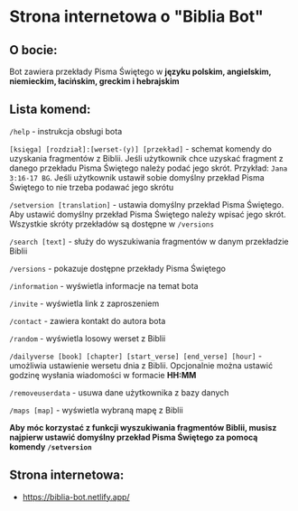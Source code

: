 # Strona internetowa o "Biblia Bot"

## O bocie: 

Bot zawiera przekłady Pisma Świętego w **języku polskim, angielskim, niemieckim, łacińskim, greckim i hebrajskim**

## **Lista komend:**

`/help` - instrukcja obsługi bota

`[księga] [rozdział]:[werset-(y)] [przekład]` - schemat komendy do uzyskania fragmentów z Biblii. Jeśli użytkownik chce uzyskać fragment z danego przekładu Pisma Świętego należy podać jego skrót. Przykład: `Jana 3:16-17 BG`. Jeśli użytkownik ustawił sobie domyślny przekład Pisma Świętego to nie trzeba podawać jego skrótu

`/setversion [translation]` - ustawia domyślny przekład Pisma Świętego. Aby ustawić domyślny przekład Pisma Świętego należy wpisać jego skrót. Wszystkie skróty przekładów są dostępne w `/versions`

`/search [text]` - służy do wyszukiwania fragmentów w danym przekładzie Biblii

`/versions` - pokazuje dostępne przekłady Pisma Świętego

`/information` - wyświetla informacje na temat bota

`/invite` - wyświetla link z zaproszeniem

`/contact` - zawiera kontakt do autora bota

`/random` - wyświetla losowy werset z Biblii

`/dailyverse [book] [chapter] [start_verse] [end_verse] [hour]` - umożliwia ustawienie wersetu dnia z Biblii. Opcjonalnie można ustawić godzinę wysłania wiadomości w formacie **HH:MM**

`/removeuserdata` - usuwa dane użytkownika z bazy danych

`/maps [map]` - wyświetla wybraną mapę z Biblii

**Aby móc korzystać z funkcji wyszukiwania fragmentów Biblii, musisz najpierw ustawić domyślny przekład Pisma Świętego za pomocą komendy `/setversion`**

## **Strona internetowa:** 

* https://biblia-bot.netlify.app/
